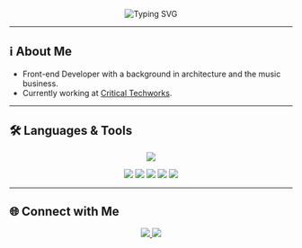<p align="center">
  <img src="https://readme-typing-svg.herokuapp.com?font=Fira+Code&size=30&pause=1000&center=true&vCenter=true&width=500&lines=Hi+there+👋;I'm+Guilherme+🚀;Front-end+Developer+💻" alt="Typing SVG" />
</p>

---


## ℹ About Me


- Front-end Developer with a background in architecture and the music business.
- Currently working at [Critical Techworks](https://www.linkedin.com/company/criticaltechworks/).


---


## 🛠️ Languages & Tools


<p align="center">
  <!-- Skill Icons (dark/light mode aware) -->
  <picture>
    <source media="(prefers-color-scheme: dark)" srcset="https://skillicons.dev/icons?i=html,css,js,ts,react,react, mongodb,express,nodejs,git&theme=dark">
    <source media="(prefers-color-scheme: light)" srcset="https://skillicons.dev/icons?i=html,css,js,ts,react,react,mongodb,express,nodejs,git">
    <img src="https://skillicons.dev/icons?i=html,css,js,ts,react,react,mongodb,express,nodejs,git" />
  </picture>
</p>

<p align="center">
  <!-- Shields.io badges for missing ones -->
  <img src="https://img.shields.io/badge/React%20Native-61DAFB?logo=react&logoColor=white&style=flat" />
  <img src="https://img.shields.io/badge/Mongoose-880000?logo=mongoose&logoColor=white&style=flat" />
  <img src="https://img.shields.io/badge/REST%20APIs-02569B?logo=fastapi&logoColor=white&style=flat" />
  <img src="https://img.shields.io/badge/Axios-5A29E4?logo=axios&logoColor=white&style=flat" />
  <img src="https://img.shields.io/badge/Jest-C21325?logo=jest&logoColor=white&style=flat" />
</p>


---


## 🌐 Connect with Me


<p align="center">
  <a href="https://www.linkedin.com/in/guilherme-sg-silva/">
    <img src="https://img.shields.io/badge/-LinkedIn-0077B5?logo=linkedin&logoColor=white&style=flat" />
  </a>
  <!-- <a href="https://YOUR-PORTFOLIO.com">
    <img src="https://img.shields.io/badge/-Portfolio-FF5722?logo=Google-Chrome&logoColor=white&style=flat" />
  </a> -->
  <a href="mailto:silva.gsg@gmail.com">
    <img src="https://img.shields.io/badge/-Email-D14836?logo=gmail&logoColor=white&style=flat" />
  </a>
</p>
